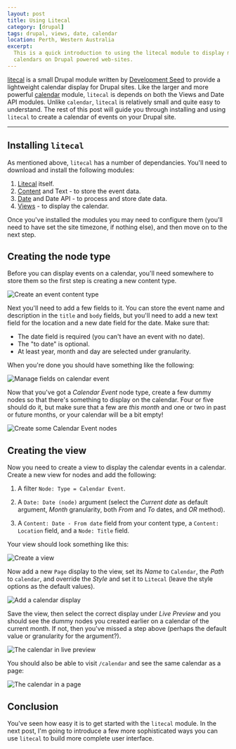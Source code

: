 ```yaml
---
layout: post
title: Using Litecal
category: [drupal]
tags: drupal, views, date, calendar
location: Perth, Western Australia
excerpt: 
  This is a quick introduction to using the litecal module to display month
  calendars on Drupal powered web-sites.
---
```


[litecal][litecal] is a small Drupal module written by [Development Seed][ds]
to provide a lightweight calendar display for Drupal sites. Like the larger 
and more powerful [calendar][calendar] module, `litecal` is depends on both
the Views and Date API modules. Unlike `calendar`, `litecal` is relatively 
small and quite easy to understand. The rest of this post will guide you 
through installing and using `litecal` to create a calendar of events on 
your Drupal site.

[litecal]: http://code.developmentseed.org/litecal/node/285
[ds]: http://www.developmentseed.org/
[calendar]: http://drupal.org/project/calendar

----

## Installing `litecal`

As mentioned above, `litecal` has a number of dependancies. You'll need to 
download and install the following modules:

1. [Litecal][litecal] itself.
2. [Content][cck] and Text - to store the event data.
3. [Date][date] and Date API - to process and store date data.
4. [Views][views] - to display the calendar.

[views]: http://drupal.org/project/views
[date]: http://drupal.org/project/date
[cck]: http://drupal.org/project/cck

Once you've installed the modules you may need to configure them (you'll need
to have set the site timezone, if nothing else), and then move on to the next 
step.

## Creating the node type

Before you can display events on a calendar, you'll need somewhere to store
them so the first step is creating a new content type. 

![Create an event content type](files/2010/07/litecal-event-type.jpg)

Next you'll need to add a few fields to it. You can store the event name and
description in the `title` and `body` fields, but you'll need to add a new
text field for the location and a new date field for the date. Make sure that:

* The date field is required (you can't have an event with no date).
* The "to date" is optional.
* At least year, month and day are selected under granularity.

When you're done you should have something like the following:

![Manage fields on calendar event](files/2010/07/litecal-type-fields.jpg)

Now that you've got a *Calendar Event* node type, create a few dummy nodes so
that there's something to display on the calendar. Four or five should do it,
but make sure that a few are *this month* and one or two in past or future
months, or your calendar will be a bit empty!

![Create some Calendar Event nodes](files/2010/07/litecal-create-nodes.jpg)

## Creating the view

Now you need to create a view to display the calendar events in a calendar.
Create a new view for nodes and add the following:

1. A filter `Node: Type = Calendar Event`.

2. A `Date: Date (node)` argument (select the *Current date* as default 
   argument, *Month* granularity, both *From* and *To* dates, and *OR* 
   method).

3. A `Content: Date - From date` field from your content type, a `Content: 
   Location` field, and a `Node: Title` field.
   
Your view should look something like this:

![Create a view](files/2010/07/litecal-create-view.jpg)

Now add a new `Page` display to the view, set its *Name* to `Calendar`, the
*Path* to `calendar`, and override the *Style* and set it to `Litecal` (leave
the style options as the default values).

![Add a calendar display](files/2010/07/litecal-calendar-display.jpg)

Save the view, then select the correct display under *Live Preview* and you
should see the dummy nodes you created earlier on a calendar of the current
month. If not, then you've missed a step above (perhaps the default value or 
granularity for the argument?).

![The calendar in live preview](files/2010/07/litecal-preview.jpg)

You should also be able to visit `/calendar` and see the same calendar as a
page:

![The calendar in a page](files/2010/07/litecal-calendar-page.jpg)

## Conclusion

You've seen how easy it is to get started with the `litecal` module. In the
next post, I'm going to introduce a few more sophisticated ways you can use
`litecal` to build more complete user interface.
